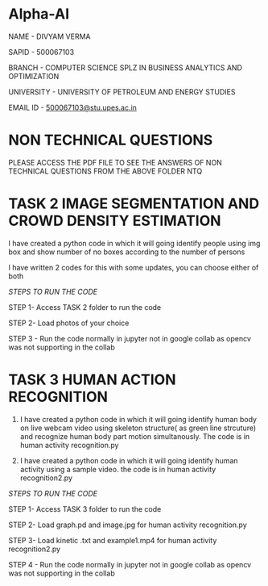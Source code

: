 # Alpha-AI
NAME - DIVYAM VERMA 

SAPID - 500067103

BRANCH - COMPUTER SCIENCE SPLZ IN BUSINESS ANALYTICS AND OPTIMIZATION

UNIVERSITY - UNIVERSITY OF PETROLEUM AND ENERGY STUDIES

EMAIL ID - 500067103@stu.upes.ac.in

# NON TECHNICAL QUESTIONS

PLEASE ACCESS THE PDF FILE TO SEE THE ANSWERS OF NON TECHNICAL QUESTIONS FROM THE ABOVE FOLDER NTQ

# TASK 2 IMAGE SEGMENTATION AND CROWD DENSITY ESTIMATION

I have created a python code in which it will going identify people using img box and show number of no boxes according to the number of persons

I have written 2 codes for this with some updates, you can choose either of both

*STEPS TO RUN THE CODE*

STEP 1- Access TASK 2 folder to run the code 

STEP 2- Load photos of your choice 

STEP 3 - Run the code normally in jupyter not in google collab as opencv was not supporting in the collab 


# TASK 3 HUMAN ACTION RECOGNITION

1. I have created a python code in which it will going identify human body on live webcam video using skeleton structure( as green line strcuture) and recognize human body part motion simultanously. The code is in human activity recognition.py

2. I have created a python code in which it will going identify human activity using a sample video. the code is in human activity recognition2.py

*STEPS TO RUN THE CODE*

STEP 1- Access TASK 3 folder to run the code 

STEP 2- Load graph.pd and image.jpg for human activity recognition.py 

STEP 3- Load kinetic .txt and example1.mp4 for human activity recognition2.py

STEP 4 - Run the code normally in jupyter not in google collab as opencv was not supporting in the collab 
